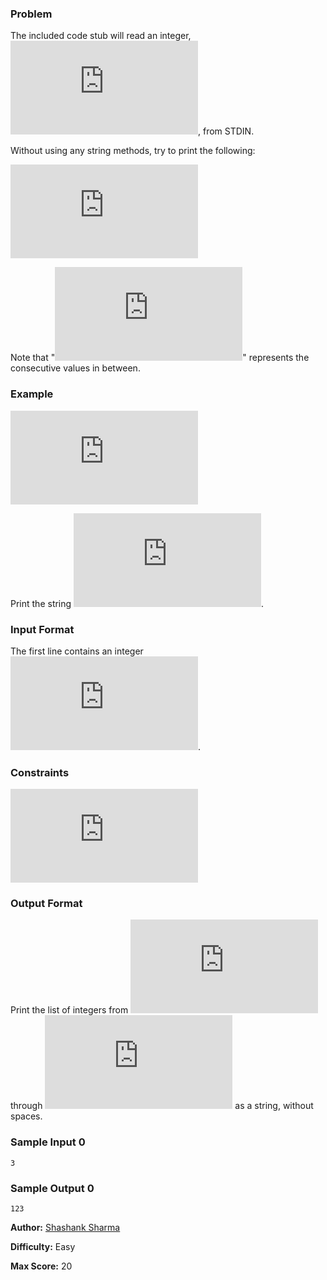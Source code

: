 ### Problem

The included code stub will read an integer, ![equation](https://latex.codecogs.com/gif.latex?n), from STDIN.

Without using any string methods, try to print the following:

![equation](https://latex.codecogs.com/gif.latex?123%5Ccdot%5Ccdot%20%5Ccdot%20n)

Note that "![equation](https://latex.codecogs.com/gif.latex?%5Ccdot%5Ccdot%5Ccdot)" represents the consecutive values in between.

### Example

![equation](https://latex.codecogs.com/gif.latex?n%20%3D%205)

Print the string ![equation](https://latex.codecogs.com/gif.latex?12345).

### Input Format

The first line contains an integer ![equation](https://latex.codecogs.com/gif.latex?n).

### Constraints

![equation](https://latex.codecogs.com/gif.latex?1%20%5Cleq%20n%20%5Cleq%20150)

### Output Format

Print the list of integers from ![equation](https://latex.codecogs.com/gif.latex?1) through ![equation](https://latex.codecogs.com/gif.latex?n) as a string, without spaces.

### Sample Input 0

```
3
```

### Sample Output 0

```
123
```

**Author:** [Shashank Sharma](https://www.hackerrank.com/profile/shashank21j)

**Difficulty:** Easy

**Max Score:** 20

